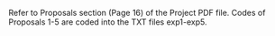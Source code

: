 Refer to Proposals section (Page 16) of the Project PDF file. Codes of Proposals 1-5 are coded into the TXT files exp1-exp5.

